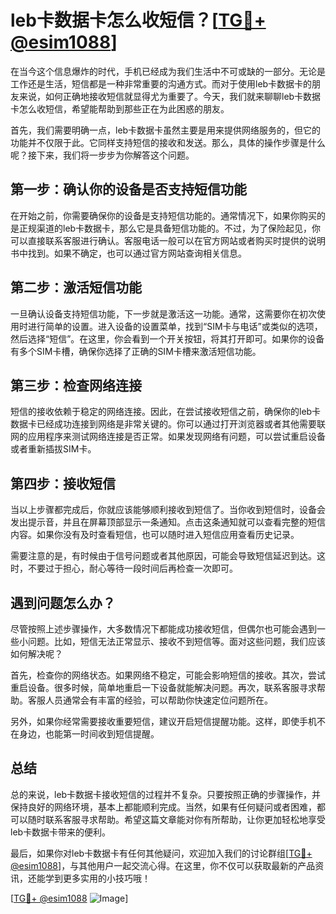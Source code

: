 # leb卡数据卡怎么收短信？[[TG💪+ @esim1088](https://t.me/s/esim1088)]

在当今这个信息爆炸的时代，手机已经成为我们生活中不可或缺的一部分。无论是工作还是生活，短信都是一种非常重要的沟通方式。而对于使用leb卡数据卡的朋友来说，如何正确地接收短信就显得尤为重要了。今天，我们就来聊聊leb卡数据卡怎么收短信，希望能帮助到那些正在为此困惑的朋友。

首先，我们需要明确一点，leb卡数据卡虽然主要是用来提供网络服务的，但它的功能并不仅限于此。它同样支持短信的接收和发送。那么，具体的操作步骤是什么呢？接下来，我们将一步步为你解答这个问题。

## 第一步：确认你的设备是否支持短信功能

在开始之前，你需要确保你的设备是支持短信功能的。通常情况下，如果你购买的是正规渠道的leb卡数据卡，那么它是具备短信功能的。不过，为了保险起见，你可以直接联系客服进行确认。客服电话一般可以在官方网站或者购买时提供的说明书中找到。如果不确定，也可以通过官方网站查询相关信息。

## 第二步：激活短信功能

一旦确认设备支持短信功能，下一步就是激活这一功能。通常，这需要你在初次使用时进行简单的设置。进入设备的设置菜单，找到“SIM卡与电话”或类似的选项，然后选择“短信”。在这里，你会看到一个开关按钮，将其打开即可。如果你的设备有多个SIM卡槽，确保你选择了正确的SIM卡槽来激活短信功能。

## 第三步：检查网络连接

短信的接收依赖于稳定的网络连接。因此，在尝试接收短信之前，确保你的leb卡数据卡已经成功连接到网络是非常关键的。你可以通过打开浏览器或者其他需要联网的应用程序来测试网络连接是否正常。如果发现网络有问题，可以尝试重启设备或者重新插拔SIM卡。

## 第四步：接收短信

当以上步骤都完成后，你就应该能够顺利接收到短信了。当你收到短信时，设备会发出提示音，并且在屏幕顶部显示一条通知。点击这条通知就可以查看完整的短信内容。如果你没有及时查看短信，也可以随时进入短信应用查看历史记录。

需要注意的是，有时候由于信号问题或者其他原因，可能会导致短信延迟到达。这时，不要过于担心，耐心等待一段时间后再检查一次即可。

## 遇到问题怎么办？

尽管按照上述步骤操作，大多数情况下都能成功接收短信，但偶尔也可能会遇到一些小问题。比如，短信无法正常显示、接收不到短信等。面对这些问题，我们应该如何解决呢？

首先，检查你的网络状态。如果网络不稳定，可能会影响短信的接收。其次，尝试重启设备。很多时候，简单地重启一下设备就能解决问题。再次，联系客服寻求帮助。客服人员通常会有丰富的经验，可以帮助你快速定位问题所在。

另外，如果你经常需要接收重要短信，建议开启短信提醒功能。这样，即使手机不在身边，也能第一时间收到短信提醒。

## 总结

总的来说，leb卡数据卡接收短信的过程并不复杂。只要按照正确的步骤操作，并保持良好的网络环境，基本上都能顺利完成。当然，如果有任何疑问或者困难，都可以随时联系客服寻求帮助。希望这篇文章能对你有所帮助，让你更加轻松地享受leb卡数据卡带来的便利。

最后，如果你对leb卡数据卡有任何其他疑问，欢迎加入我们的讨论群组[[TG💪+ @esim1088](https://t.me/s/esim1088)]，与其他用户一起交流心得。在这里，你不仅可以获取最新的产品资讯，还能学到更多实用的小技巧哦！

[[TG💪+ @esim1088](https://t.me/s/esim1088) ![Image](https://i.postimg.cc/4NQfJmqS/Snipaste-2025-05-13-00-14-12.png)]